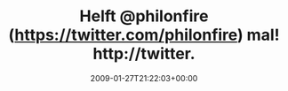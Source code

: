 ---
retweeted: false
source: <a href="http://twitter.com" rel="nofollow">Twitter Web Client</a>
entities:
  hashtags: []
  symbols: []
  user_mentions:
  - name: Philip
    screen_name: PhilOnFire
    indices:
    - '6'
    - '17'
    id_str: '739681261'
    id: '739681261'
  urls: []
display_text_range:
- '0'
- '70'
favorite_count: '0'
id_str: '1153277487'
truncated: false
retweet_count: '0'
id: '1153277487'
created_at: Tue Jan 27 21:22:03 +0000 2009
favorited: false
full_text: Helft [@philonfire](https://twitter.com/philonfire) mal! http://twitter.com/philonfire/status/1153259219
lang: nl
tags:
- pesos/twitter
date: '2009-01-27T21:22:03+00:00'
src: https://twitter.com/bascht/status/1153277487
original_url: https://twitter.com/bascht/status/1153277487
type: twitter_tweet
text: Helft [@philonfire](https://twitter.com/philonfire) mal! http://twitter.com/philonfire/status/1153259219
title: Helft @philonfire (https://twitter.com/philonfire) mal! http://twitter.

---